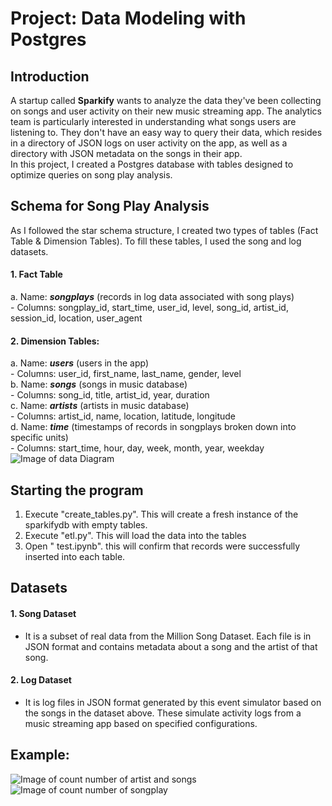 # Project: Data Modeling with Postgres
## Introduction
A startup called **Sparkify** wants to analyze the data they've been collecting on songs and user activity on their new music streaming app. The analytics team is particularly interested in understanding what songs users are listening to. They don't have an easy way to query their data, which resides in a directory of JSON logs on user activity on the app, as well as a directory with JSON metadata on the songs in their app.  
In this project, I created a Postgres database with tables designed to optimize queries on song play analysis.
## Schema for Song Play Analysis
As I followed the star schema structure, I created two types of tables (Fact Table & Dimension Tables). To fill these tables, I used the song and log datasets.  
#### 1. Fact Table  
   a. Name: ***songplays*** (records in log data associated with song plays)  
        - Columns: songplay_id, start_time, user_id, level, song_id, artist_id, session_id, location, user_agent  
#### 2. Dimension Tables:  
   a. Name: ***users*** (users in the app)  
       - Columns: user_id, first_name, last_name, gender, level  
   b. Name: ***songs*** (songs in music database)  
       - Columns: song_id, title, artist_id, year, duration  
   c. Name: ***artists*** (artists in music database)  
       - Columns: artist_id, name, location, latitude, longitude  
   d. Name: ***time*** (timestamps of records in songplays broken down into specific units)  
       - Columns: start_time, hour, day, week, month, year, weekday  
![Image of data Diagram](image/DER.PNG)

## Starting the program  
1. Execute "create_tables.py". This will create a fresh instance of the sparkifydb with empty tables.  
2. Execute "etl.py". This will load the data into the tables  
3. Open " test.ipynb". this will confirm that records were successfully inserted into each table.  

## Datasets  
#### 1. Song Dataset
- It is a subset of real data from the Million Song Dataset. Each file is in JSON format and contains metadata about a song and the artist of that song.  

#### 2. Log Dataset
- It is log files in JSON format generated by this event simulator based on the songs in the dataset above. These simulate activity logs from a music streaming app based on specified configurations.

## Example:  

![Image of count number of artist and songs](image/ar_son.PNG)
![Image of count number of songplay](image/songplays.PNG)